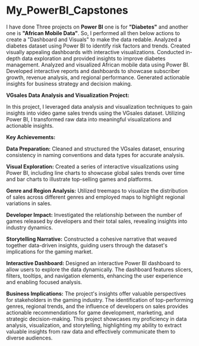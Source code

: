 # My_PowerBI_Capstones
I have done Three projects on **Power BI** one is for **"Diabetes"** and another one is **"African Mobile Data"**.
So, I performed all then below actions to create a "Dashboard and Visuals" to make the data redable.
Analyzed a diabetes dataset using Power BI to identify risk factors and trends.
Created visually appealing dashboards with interactive visualizations.
Conducted in-depth data exploration and provided insights to improve diabetes management.
Analyzed and visualized African mobile data using Power BI.
Developed interactive reports and dashboards to showcase subscriber growth, revenue analysis, and regional performance.
Generated actionable insights for business strategy and decision making.

**VGsales Data Analysis and Visualization Project:**

In this project, I leveraged data analysis and visualization techniques to gain insights into video game sales trends using the VGsales dataset. Utilizing Power BI, I transformed raw data into meaningful visualizations and actionable insights.

**Key Achievements:**

**Data Preparation:** Cleaned and structured the VGsales dataset, ensuring consistency in naming conventions and data types for accurate analysis.

**Visual Exploration:** Created a series of interactive visualizations using Power BI, including line charts to showcase global sales trends over time and bar charts to illustrate top-selling games and platforms.

**Genre and Region Analysis:** Utilized treemaps to visualize the distribution of sales across different genres and employed maps to highlight regional variations in sales.

**Developer Impact:** Investigated the relationship between the number of games released by developers and their total sales, revealing insights into industry dynamics.

**Storytelling Narrative:** Constructed a cohesive narrative that weaved together data-driven insights, guiding users through the dataset's implications for the gaming market.

**Interactive Dashboard:**
Designed an interactive Power BI dashboard to allow users to explore the data dynamically. The dashboard features slicers, filters, tooltips, and navigation elements, enhancing the user experience and enabling focused analysis.

**Business Implications:**
The project's insights offer valuable perspectives for stakeholders in the gaming industry. The identification of top-performing genres, regional trends, and the influence of developers on sales provides actionable recommendations for game development, marketing, and strategic decision-making.
This project showcases my proficiency in data analysis, visualization, and storytelling, highlighting my ability to extract valuable insights from raw data and effectively communicate them to diverse audiences.
